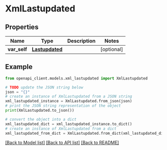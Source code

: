 # XmlLastupdated


## Properties

Name | Type | Description | Notes
------------ | ------------- | ------------- | -------------
**var_self** | [**Lastupdated**](Lastupdated.md) |  | [optional] 

## Example

```python
from openapi_client.models.xml_lastupdated import XmlLastupdated

# TODO update the JSON string below
json = "{}"
# create an instance of XmlLastupdated from a JSON string
xml_lastupdated_instance = XmlLastupdated.from_json(json)
# print the JSON string representation of the object
print(XmlLastupdated.to_json())

# convert the object into a dict
xml_lastupdated_dict = xml_lastupdated_instance.to_dict()
# create an instance of XmlLastupdated from a dict
xml_lastupdated_from_dict = XmlLastupdated.from_dict(xml_lastupdated_dict)
```
[[Back to Model list]](../README.md#documentation-for-models) [[Back to API list]](../README.md#documentation-for-api-endpoints) [[Back to README]](../README.md)


